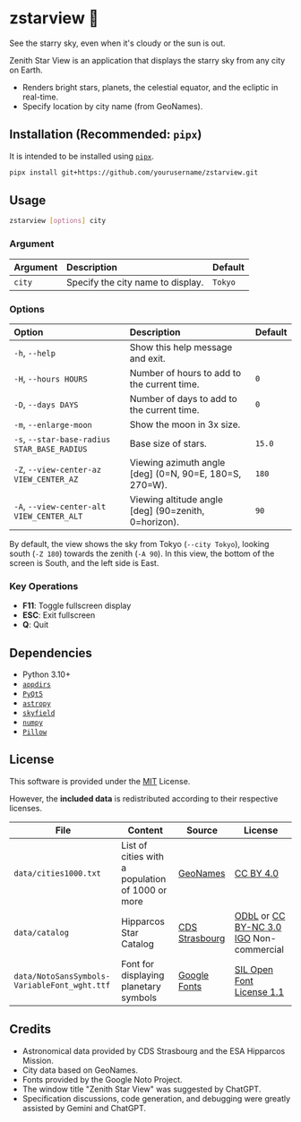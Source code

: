 # zstarview 🌌

See the starry sky, even when it's cloudy or the sun is out.

Zenith Star View is an application that displays the starry sky from any city on Earth.

- Renders bright stars, planets, the celestial equator, and the ecliptic in real-time.
- Specify location by city name (from GeoNames).

## Installation (Recommended: `pipx`)

It is intended to be installed using [`pipx`](https://pypa.github.io/pipx/).

```bash
pipx install git+https://github.com/yourusername/zstarview.git
```

## Usage

```bash
zstarview [options] city
```

### Argument

| Argument | Description | Default |
|:---|:---|:---|
| `city` | Specify the city name to display. | `Tokyo` |

### Options

| Option | Description | Default |
|:---|:---|:---|
| `-h`, `--help` | Show this help message and exit. | |
| `-H`, `--hours HOURS` | Number of hours to add to the current time. | `0` |
| `-D`, `--days DAYS` | Number of days to add to the current time. | `0` |
| `-m`, `--enlarge-moon` | Show the moon in 3x size. | |
| `-s`, `--star-base-radius STAR_BASE_RADIUS` | Base size of stars. | `15.0` |
| `-Z`, `--view-center-az VIEW_CENTER_AZ` | Viewing azimuth angle [deg] (0=N, 90=E, 180=S, 270=W). | `180` |
| `-A`, `--view-center-alt VIEW_CENTER_ALT` | Viewing altitude angle [deg] (90=zenith, 0=horizon). | `90` |

By default, the view shows the sky from Tokyo (`--city Tokyo`), looking south (`-Z 180`) towards the zenith (`-A 90`). In this view, the bottom of the screen is South, and the left side is East.

### Key Operations

*   **F11**: Toggle fullscreen display
*   **ESC**: Exit fullscreen
*   **Q**: Quit

## Dependencies

*   Python 3.10+
*   [`appdirs`](https://pypi.org/project/appdirs/)
*   [`PyQt5`](https://pypi.org/project/PyQt5/)
*   [`astropy`](https://pypi.org/project/astropy/)
*   [`skyfield`](https://pypi.org/project/skyfield/)
*   [`numpy`](https://pypi.org/project/numpy/)
*   [`Pillow`](https://pypi.org/project/Pillow/)

## License

This software is provided under the [MIT](LICENSE.txt) License.

However, the **included data** is redistributed according to their respective licenses.

| File | Content | Source | License |
|---|---|---|---|
| `data/cities1000.txt` | List of cities with a population of 1000 or more | [GeoNames](https://download.geonames.org/export/dump/) | [CC BY 4.0](https://creativecommons.org/licenses/by/4.0/) |
| `data/catalog` | Hipparcos Star Catalog | [CDS Strasbourg](https://cdsarc.cds.unistra.fr/viz-bin/cat/V/50) | [ODbL](https://www.data.gouv.fr/licences) or [CC BY-NC 3.0 IGO](https://creativecommons.org/licenses/by-nc/3.0/igo/) Non-commercial |
| `data/NotoSansSymbols-VariableFont_wght.ttf` | Font for displaying planetary symbols | [Google Fonts](https://fonts.google.com/noto/specimen/Noto+Sans+Symbols) | [SIL Open Font License 1.1](https://openfontlicense.org) |

## Credits

*   Astronomical data provided by CDS Strasbourg and the ESA Hipparcos Mission.
*   City data based on GeoNames.
*   Fonts provided by the Google Noto Project.
*   The window title "Zenith Star View" was suggested by ChatGPT.
*   Specification discussions, code generation, and debugging were greatly assisted by Gemini and ChatGPT.
